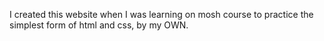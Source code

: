 I created this website when I was learning on mosh course to practice the simplest form of html and css, by my OWN.
